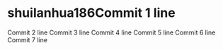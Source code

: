 # shuilanhua186Commit 1 line
Commit 2 line
Commit 3 line
Commit 4 line
Commit 5 line
Commit 6 line
Commit 7 line

